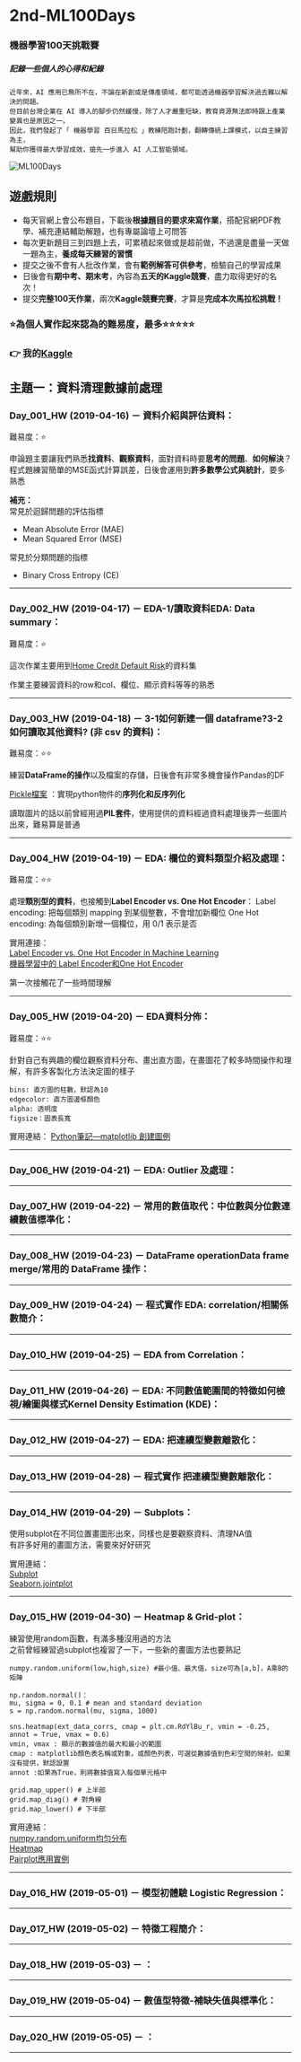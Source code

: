 # 2nd-ML100Days


### 機器學習100天挑戰賽
##### 記錄一些個人的心得和紀錄

```
近年來，AI 應用已無所不在，不論在新創或是傳產領域，都可能透過機器學習解決過去難以解決的問題。
但目前台灣企業在 AI 導入的腳步仍然緩慢，除了人才嚴重短缺，教育資源無法即時跟上產業變異也是原因之一。
因此，我們發起了「 機器學習 百日馬拉松 」教練陪跑計劃，翻轉傳統上課模式，以自主練習為主，
幫助你獲得最大學習成效，搶先一步進入 AI 人工智能領域。
```

![ML100Days](https://github.com/KuoYuHong/2nd-ML100Days/blob/master/%E5%9C%96%E7%89%87/%E7%99%BE%E6%97%A5%E9%A6%AC%E6%8B%89%E6%9D%BE%E5%AD%B8%E7%BF%92%E8%B7%AF%E7%B7%9A.png)

## 遊戲規則

* 每天官網上會公布題目，下載後**根據題目的要求來寫作業**，搭配官網PDF教學、補充連結輔助解題，也有專屬論壇上可問答
* 每次更新題目三到四題上去，可累積起來做或是超前做，不過還是盡量一天做一題為主，**養成每天練習的習慣**
* 提交之後不會有人批改作業，會有**範例解答可供參考**，檢驗自己的學習成果
* 日後會有**期中考、期末考**，內容為**五天的Kaggle競賽**，盡力取得更好的名次！
* 提交**完整100天作業**，兩次**Kaggle競賽完賽**，才算是**完成本次馬拉松挑戰！**

### :star:為個人實作起來認為的難易度，最多:star::star::star::star::star:


### :point_right: 我的[Kaggle](https://www.kaggle.com/kuoyuhong)


## 主題一：資料清理數據前處理

### **Day_001_HW** (2019-04-16) － 資料介紹與評估資料：
難易度：:star:

申論題主要讓我們熟悉**找資料**、**觀察資料**，面對資料時要**思考的問題**、**如何解決**？
程式題練習簡單的MSE函式計算誤差，日後會運用到**許多數學公式與統計**，要多熟悉

**補充：**<br>
常見於迴歸問題的評估指標

* Mean Absolute Error (MAE)
* Mean Squared Error (MSE)

常見於分類問題的指標
* Binary Cross Entropy (CE)

---

### **Day_002_HW** (2019-04-17) － EDA-1/讀取資料EDA: Data summary：
難易度：:star:

這次作業主要用到[Home Credit Default Risk](https://www.kaggle.com/c/home-credit-default-risk/data)的資料集

作業主要練習資料的row和col、欄位、顯示資料等等的熟悉

---

### **Day_003_HW** (2019-04-18) － 3-1如何新建一個 dataframe?3-2 如何讀取其他資料? (非 csv 的資料)：
難易度：:star::star:

練習**DataFrame的操作**以及檔案的存儲，日後會有非常多機會操作Pandas的DF

[Pickle檔案](https://codertw.com/%E7%A8%8B%E5%BC%8F%E8%AA%9E%E8%A8%80/373209/
)
：實現python物件的**序列化和反序列化**

讀取圖片的話以前曾經用過**PIL套件**，使用提供的資料經過資料處理後弄一些圖片出來，難易算是普通

---

### **Day_004_HW** (2019-04-19) － EDA: 欄位的資料類型介紹及處理：

難易度：:star::star:

處理**類別型的資料**，也接觸到**Label Encoder vs. One Hot Encoder**：
Label encoding: 把每個類別 mapping 到某個整數，不會增加新欄位
One Hot encoding: 為每個類別新增一個欄位，用 0/1 表示是否

實用連接：<br>
[Label Encoder vs. One Hot Encoder in Machine Learning](https://medium.com/@contactsunny/label-encoder-vs-one-hot-encoder-in-machine-learning-3fc273365621
)<br>
[機器學習中的 Label Encoder和One Hot Encoder](https://kknews.cc/zh-tw/other/kba3lvv.html)

第一次接觸花了一些時間理解

---

### **Day_005_HW** (2019-04-20) － EDA資料分佈：

難易度：:star::star:

針對自己有興趣的欄位觀察資料分布、畫出直方圖，在畫圖花了較多時間操作和理解，有許多客製化方法決定圖的樣子
```
bins: 直方圖的柱數，默認為10
edgecolor: 直方圖邊框顏色
alpha: 透明度
figsize：圖表長寬
```
實用連結：
[Python筆記—matplotlib 創建圖例](https://zhuanlan.zhihu.com/p/37406730)

---

### **Day_006_HW** (2019-04-21) － EDA: Outlier 及處理：

---

### **Day_007_HW** (2019-04-22) － 常用的數值取代：中位數與分位數連續數值標準化：

---

### **Day_008_HW** (2019-04-23) － DataFrame operationData frame merge/常用的 DataFrame 操作：

---

### **Day_009_HW** (2019-04-24) － 程式實作 EDA: correlation/相關係數簡介：

---

### **Day_010_HW** (2019-04-25) － EDA from Correlation：

---

### **Day_011_HW** (2019-04-26) － EDA: 不同數值範圍間的特徵如何檢視/繪圖與樣式Kernel Density Estimation (KDE)：

---

### **Day_012_HW** (2019-04-27) － EDA: 把連續型變數離散化：

---

### **Day_013_HW** (2019-04-28) － 程式實作 把連續型變數離散化：

---

### **Day_014_HW** (2019-04-29) － Subplots：

使用subplot在不同位置畫圖形出來，同樣也是要觀察資料、清理NA值<br>
有許多好用的畫圖方法，需要來好好研究

實用連結：<br>
[Subplot](https://matplotlib.org/examples/pylab_examples/subplots_demo.html)<br>
[Seaborn.jointplot](https://seaborn.pydata.org/generated/seaborn.jointplot.html)

---

### **Day_015_HW** (2019-04-30) － Heatmap & Grid-plot：

練習使用random函數，有滿多種沒用過的方法<br>
之前曾經練習過subplot也複習了一下，一些新的畫圖方法也要熟記
```
numpy.random.uniform(low,high,size) #最小值、最大值，size可為[a,b]，A乘B的矩陣

np.random.normal()：
mu, sigma = 0, 0.1 # mean and standard deviation
s = np.random.normal(mu, sigma, 1000)

sns.heatmap(ext_data_corrs, cmap = plt.cm.RdYlBu_r, vmin = -0.25, annot = True, vmax = 0.6)
vmin, vmax : 顯示的數據值的最大和最小的範圍
cmap : matplotlib顏色表名稱或對象，或顏色列表，可選從數據值到色彩空間的映射。如果沒有提供，默認設置
annot :如果為True，則將數據值寫入每個單元格中

grid.map_upper() # 上半部
grid.map_diag() # 對角線
grid.map_lower() # 下半部
```
實用連結：<br>
[numpy.random.uniform均匀分布](https://blog.csdn.net/weixin_41770169/article/details/80740370)<br>
[Heatmap](https://www.jianshu.com/p/363bbf6ec335)<br>
[Pairplot應用實例](https://towardsdatascience.com/visualizing-data-with-pair-plots-in-python-f228cf529166)

---

### **Day_016_HW** (2019-05-01) － 模型初體驗 Logistic Regression：

---

### **Day_017_HW** (2019-05-02) － 特徵工程簡介：

---

### **Day_018_HW** (2019-05-03) － ：

---

### **Day_019_HW** (2019-05-04) － 數值型特徵-補缺失值與標準化：

---

### **Day_020_HW** (2019-05-05) － ：

---











